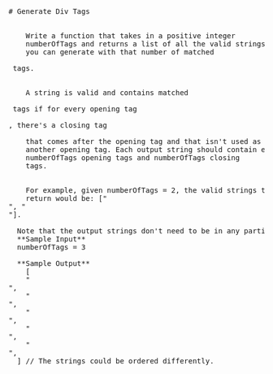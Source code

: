 <pre>
# Generate Div Tags

  
    Write a function that takes in a positive integer
    numberOfTags and returns a list of all the valid strings that
    you can generate with that number of matched
    <div></div> tags.
  
  
    A string is valid and contains matched
    <div></div> tags if for every opening tag
    <div>, there's a closing tag </div>
    that comes after the opening tag and that isn't used as a closing tag for
    another opening tag. Each output string should contain exactly
    numberOfTags opening tags and numberOfTags closing
    tags.
  
  
    For example, given numberOfTags = 2, the valid strings to
    return would be: ["<div></div><div></div>", "<div><div></div></div>"].
  
  Note that the output strings don't need to be in any particular order.
  **Sample Input**
  numberOfTags = 3

  **Sample Output**
    [
    "<div><div><div></div></div></div>",
    "<div><div></div><div></div></div>",
    "<div><div></div></div><div></div>",
    "<div></div><div><div></div></div>",
    "<div></div><div></div><div></div>",
  ] // The strings could be ordered differently.

</pre>